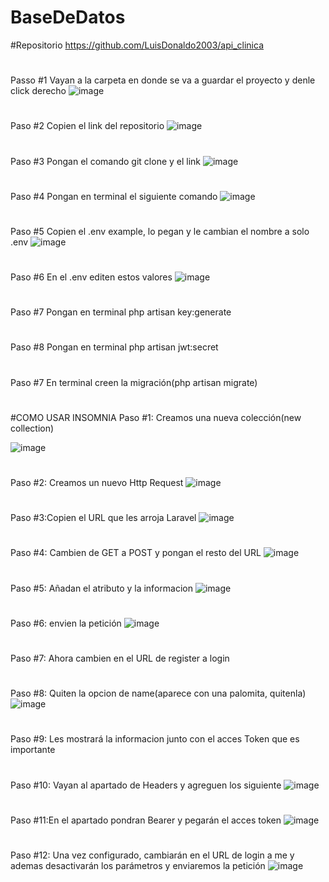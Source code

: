 # BaseDeDatos
#Repositorio
https://github.com/LuisDonaldo2003/api_clinica
#
#
#
Passo #1
Vayan a la carpeta en donde se va a guardar el proyecto y denle click derecho
![image](https://github.com/user-attachments/assets/d237d5b4-57d0-42a3-b06f-9cb6587e1ce5)
#
#
#
Paso #2
Copien el link del repositorio
![image](https://github.com/user-attachments/assets/57b06840-3572-4ff3-aa0f-63ab09860f59)
#
#
#
Paso #3
Pongan el comando git clone y el link
![image](https://github.com/user-attachments/assets/26f1ffa0-0a2e-475f-b750-9076458057ad)
#
#
#
Paso #4
Pongan en terminal el siguiente comando
![image](https://github.com/user-attachments/assets/abdd2938-0a4a-4f6d-aa25-a72743a31f96)
#
#
#
Paso #5
Copien el .env example, lo pegan y le cambian el nombre a solo .env
![image](https://github.com/user-attachments/assets/7ae295eb-c037-4b6b-9fc9-d50043bef4f4)
#
#
#
Paso #6
En el .env editen estos valores
![image](https://github.com/user-attachments/assets/cedc2af2-4729-49c5-9cb6-e5cd26432b65)
#
#
#
Paso #7
Pongan en terminal php artisan key:generate
#
#
#
Paso #8
Pongan en terminal php artisan jwt:secret
#
#
#
Paso #7
En terminal creen la migración(php artisan migrate)
#
#
#
#COMO USAR INSOMNIA
Paso #1: Creamos una nueva colección(new collection)

![image](https://github.com/user-attachments/assets/83cf89ec-5889-47de-a5c0-6eaeef176d69)
#
#
#
Paso #2: Creamos un nuevo Http Request
![image](https://github.com/user-attachments/assets/11d69f2b-2fd3-4c0c-ad1d-58eb491deb47)
#
#
#
Paso #3:Copien el URL que les arroja Laravel
![image](https://github.com/user-attachments/assets/13e23f6f-4695-4765-89cd-7c1730c406cc)
#
#
#
Paso #4: Cambien de GET a POST y pongan el resto del URL
![image](https://github.com/user-attachments/assets/19822361-381a-4dc5-97f0-460abc339558)
#
#
#
Paso #5: Añadan el atributo y la informacion
![image](https://github.com/user-attachments/assets/9a236ef7-3829-4255-a666-2d44cf51059f)
#
#
#
Paso #6: envien la petición
![image](https://github.com/user-attachments/assets/a4375503-887b-490b-a163-974de9444809)
#
#
#
Paso #7: Ahora cambien en el URL de register a login
#
#
#
Paso #8: Quiten la opcion de name(aparece con una palomita, quitenla)
![image](https://github.com/user-attachments/assets/7cec430b-163f-4836-95b3-a523b78c4049)
#
#
#
Paso #9: Les mostrará la informacion junto con el acces Token que es importante
#
#
#
Paso #10: Vayan al apartado de Headers y agreguen los siguiente
![image](https://github.com/user-attachments/assets/f76694d0-a8fd-4cd1-97e6-78b1ba1b2ccd)
#
#
#
Paso #11:En el apartado pondran Bearer y pegarán el acces token
![image](https://github.com/user-attachments/assets/e06d356d-ab25-4b8f-b18f-0b21ade58474)
#
#
#
Paso #12: Una vez configurado, cambiarán en el URL de login a me y ademas desactivarán los parámetros y enviaremos la petición
![image](https://github.com/user-attachments/assets/c866eea0-df01-426a-a9ac-4113f63dd667)





